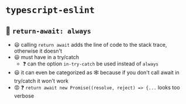 # `typescript-eslint`

## 👀 `return-await: always`

- 😃 calling `return await` adds the line of code to the stack trace, otherwise it doesn't
- 😃 must have in a try/catch
    - ❓ can the option `in-try-catch` be used instead of `always`
- 😃 it can even be categorized as 🕸 because if you don't call await in try/catch it won't work
- 😡 ❓ `return await new Promise((resolve, reject) => {...` looks too verbose